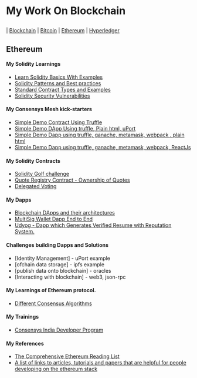 # My Work On Blockchain</p>

| [Blockchain](#blockchain) | [Bitcoin](#Bitcoin) | [Ethereum](#ethereum) | [Hyperledger](#hyperledger)


## Ethereum


#### My Solidity Learnings
- [Learn Solidity Basics With Examples](https://github.com/mankenavenkatesh/learning-solidity)
- [Solidity Patterns and Best practices](https://github.com/mankenavenkatesh/Solidity-patterns)
- [Standard Contract Types and Examples](https://github.com/mankenavenkatesh/Standard-Smart-Contracts)
- [Solidity Security Vulnerabilities](https://github.com/mankenavenkatesh/Solidity-Security-Vulnerabilities)

#### My Consensys Mesh kick-starters
- [Simple Demo Contract Using Truffle](https://github.com/mankenavenkatesh/Consensys-mesh-kick-starters/tree/master/truffle-kick-starter)
- [Simple Demo DApp Using truffle, Plain html, uPort](https://github.com/mankenavenkatesh/Consensys-mesh-kick-starters/tree/master/uport-kick-starter)
- [Simple Demo Dapp using truffle, ganache, metamask, webpack , plain html](https://github.com/mankenavenkatesh/Consensys-mesh-kick-starters/tree/master/truffle-webpack-dapp-kick-starter)
- [Simple Demo Dapp using truffle, ganache, metamask, webpack, ReactJs](https://github.com/mankenavenkatesh/Consensys-mesh-kick-starters/tree/master/truffle-react-webpack-kick-starter)



#### My Solidity Contracts
- [Solidity Golf challenge](https://github.com/mankenavenkatesh/My-Smart-Contracts/tree/master/Solidity-golf-challenge)
- [Quote Registry Contract - Ownership of Quotes](https://github.com/mankenavenkatesh/My-Smart-Contracts/tree/master/QuoteRegistry)
- [Delegated Voting](https://github.com/mankenavenkatesh/My-Smart-Contracts/tree/master/BallotVoting)


#### My Dapps
- [Blockchain DApps and their architectures](https://github.com/mankenavenkatesh/blockchain-dapp-architectures)
- [MultiSig Wallet Dapp End to End](https://github.com/mankenavenkatesh/MultisigWalletDapp)
- [Udyog - Dapp which Generates Verified Resume with Reputation System.](https://github.com/mankenavenkatesh/udyog)


#### Challenges building Dapps and Solutions
- [Identity Management] - uPort example
- [ofchain data storage] - ipfs example
- [publish data onto blockchain] - oracles
- [Interacting with blockchain] - web3, json-rpc


#### My Learnings of Ethereum protocol.
- [Different Consensus Algorithms](https://hackernoon.com/a-hitchhikers-guide-to-consensus-algorithms-d81aae3eb0e3)


#### My Trainings
- [Consensys India Developer Program](https://github.com/mankenavenkatesh/india-training)


#### My References
- [The Comprehensive Ethereum Reading List](https://github.com/mankenavenkatesh/EthList)
- [A list of links to articles, tutorials and papers that are helpful for people developing on the ethereum stack](https://github.com/yippee-ki-yay/eth-dev-reading-list)
